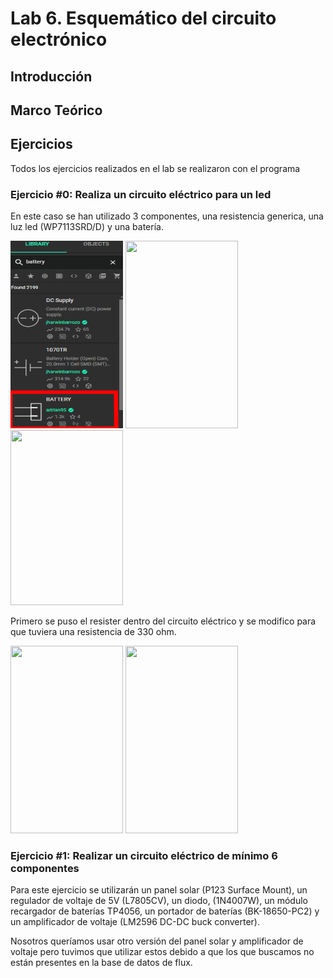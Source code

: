 ﻿# Lab 6. Esquemático del circuito electrónico

## Introducción

## Marco Teórico

## Ejercicios

Todos los ejercicios realizados en el lab se realizaron con el programa

### Ejercicio #0: Realiza un circuito eléctrico para un led

En este caso se han utilizado 3 componentes, una resistencia generica, una luz led (WP7113SRD/D) y una batería.

<p float="left">  <img src="https://github.com/sebastianfranco1342/FundamentosdeDisenoGrupo6/blob/main/Carpetas%20del%20Proyecto/Im%C3%A1genes/Lab6_Bater%C3%ADa.png?raw=true" width="180" height="300" />  <img src="https://github.com/sebastianfranco1342/FundamentosdeDisenoGrupo6/blob/main/Carpetas%20del%20Proyecto/Im%C3%A1genes/Lab6_LED.png?raw=true" width="180" height="300" /> 
<img src="https://github.com/sebastianfranco1342/FundamentosdeDisenoGrupo6/blob/main/Carpetas%20del%20Proyecto/Im%C3%A1genes/Lab6_Resistencia.png?raw=true" width="180" height="280" />  </p>

Primero se puso el resister dentro del circuito eléctrico y se modifico para que tuviera una resistencia de 330 ohm.

<p float="left">  <img src="https://github.com/sebastianfranco1342/FundamentosdeDisenoGrupo6/blob/main/Carpetas%20del%20Proyecto/Im%C3%A1genes/Lab6_Resistencia_C.png?raw=true" width="180" height="300" />  <img src="https://github.com/sebastianfranco1342/FundamentosdeDisenoGrupo6/blob/main/Carpetas%20del%20Proyecto/Im%C3%A1genes/Lab6_Resistencia_P.png?raw=true" width="180" height="300" />  </p>

### Ejercicio #1: Realizar un circuito eléctrico de mínimo 6 componentes

Para este ejercicio se utilizarán un panel solar (P123 Surface Mount), un regulador de voltaje de 5V (L7805CV), un diodo, (1N4007W), un módulo recargador de baterías TP4056, un portador de baterías (BK-18650-PC2) y un amplificador de voltaje (LM2596 DC-DC buck converter).

Nosotros queríamos usar otro versión del panel solar y amplificador de voltaje pero tuvimos que utilizar estos debido a que los que buscamos no están presentes en la base de datos de flux.
